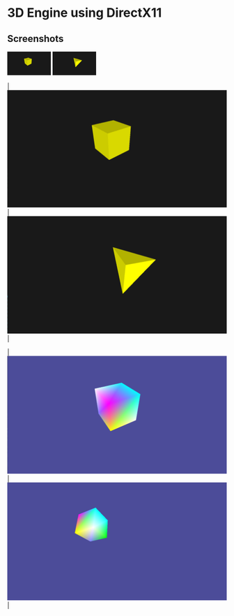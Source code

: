 # 3D Engine using DirectX11

## Screenshots

<p float="left">
  <img src="https://raw.githubusercontent.com/dan1rock/3D-Engine-DirectX11-/main/Images/3.png" width="100" />
  <img src="https://raw.githubusercontent.com/dan1rock/3D-Engine-DirectX11-/main/Images/4.png" width="100" /> 
</p>

| ![1](https://raw.githubusercontent.com/dan1rock/3D-Engine-DirectX11-/main/Images/3.png) | ![2](https://raw.githubusercontent.com/dan1rock/3D-Engine-DirectX11-/main/Images/4.png) |

| ![3](https://raw.githubusercontent.com/dan1rock/3D-Engine-DirectX11-/main/Images/1.png) | ![4](https://raw.githubusercontent.com/dan1rock/3D-Engine-DirectX11-/main/Images/2.png) |
